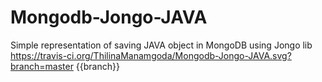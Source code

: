 # Mongodb-Jongo-JAVA
Simple representation of saving JAVA object in MongoDB using Jongo lib
https://travis-ci.org/ThilinaManamgoda/Mongodb-Jongo-JAVA.svg?branch=master
{{branch}}

